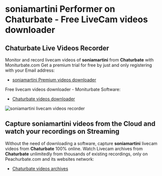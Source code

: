 # soniamartini Performer on Chaturbate - Free LiveCam videos downloader

## Chaturbate Live Videos Recorder

Monitor and record livecam videos of **soniamartini** from **Chaturbate** with Moniturbate.com
Get a premium trial for free by just and only registering with your Email address:
* [soniamartini Premium videos downloader](https://moniturbate.com/request-demo-licence-key.html)

Free livecam videos downloader - Moniturbate Software:
* [Chaturbate videos downloader](https://moniturbate.com/moniturbate-download-software.html)

![soniamartini livecam videos recorder](https://peachurnet.com/templates/moniturbate-software.png)


## Capture soniamartini videos from the Cloud and watch your recordings on Streaming

Without the need of downloading a software, capture **soniamartini** livecam videos from **Chaturbate** 100% online.
Watch Livecam archives from **Chaturbate** unlimitedly from thousands of existing recordings, only on Peachurbate.com and its websites network:
* [Chaturbate videos archives](https://peachurnet.com/)